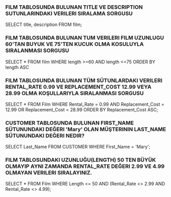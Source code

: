 
### FILM TABLOSUNDA BULUNAN TITLE VE DESCRIPTION SUTUNLARINDAKI VERILERI SIRALAMA SORGUSU

SELECT title, description FROM film;

### FILM TABLOSUNDA BULUNAN TUM VERILERI FILM UZUNLUGU 60'TAN BUYUK VE 75'TEN KUCUK OLMA KOSULUYLA SIRALANMASI SORGUSU

SELECT * FROM film WHERE length >=60 AND length <=75 ORDER BY length ASC


### FILM TABLOSUNDA BULUNAN TÜM SÜTUNLARDAKI VERILERI RENTAL_RATE 0.99 VE REPLACEMENT_COST 12.99 VEYA 28.99 OLMA KOŞULLARIYLA SIRALANMASI SORGUSU

SELECT * FROM Film WHERE Rental_Rate = 0.99 AND Replacement_Cost = 12.99 OR Replacement_Cost = 28.99 ORDER BY Replacement_Cost ASC;


### CUSTOMER TABLOSUNDA BULUNAN FIRST_NAME SÜTUNUNDAKI DEĞERI 'Mary' OLAN MÜŞTERININ LAST_NAME SÜTUNUNDAKI DEĞERI NEDIR?

SELECT Last_Name FROM CUSTOMER WHERE First_Name = 'Mary';


### FILM TABLOSUNDAKI UZUNLUĞU(LENGTH) 50 TEN BÜYÜK OLMAYIP AYNI ZAMANDA RENTAL_RATE DEĞERI 2.99 VE 4.99 OLMAYAN VERILERI SIRALAYINIZ.

SELECT * FROM Film WHERE Length <= 50 AND (Rental_Rate <> 2.99 AND Rental_Rate <> 4.99);
